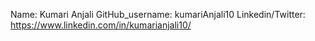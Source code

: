 Name: Kumari Anjali
GitHub_username: kumariAnjali10
Linkedin/Twitter: https://www.linkedin.com/in/kumarianjali10/